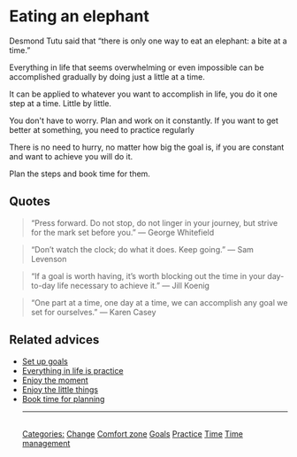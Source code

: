 # Eating an elephant

Desmond Tutu said that “there is only one way to eat an elephant: a bite at a time.” 

Everything in life that seems overwhelming or even impossible can be accomplished gradually by doing just a little at a time.

It can be applied to whatever you want to accomplish in life, you do it one step at a time. Little by little.

You don't have to worry. Plan and work on it constantly. If you want to get better at something, you need to practice regularly

There is no need to hurry, no matter how big the goal is, if you are constant and want to achieve you will do it. 

Plan the steps and book time for them.

## Quotes

> “Press forward. Do not stop, do not linger in your journey, but strive for the mark set before you.” — George Whitefield

> “Don’t watch the clock; do what it does. Keep going.” — Sam Levenson

> “If a goal is worth having, it’s worth blocking out the time in your day-to-day life necessary to achieve it.” — Jill Koenig

> “One part at a time, one day at a time, we can accomplish any goal we set for ourselves.” — Karen Casey

## Related advices

- [Set up goals](../Set%20up%20goals/index.md)
- [Everything in life is practice](../Everything%20in%20life%20is%20practice/index.md)
- [Enjoy the moment](../Enjoy%20the%20moment/index.md)
- [Enjoy the little things](../Enjoy%20the%20little%20things/index.md)
- [Book time for planning](../Book%20time%20for%20planning/index.md)<hr/><br/>[Categories:](../Categories/index.md) [Change](../Categories/Change.md) [Comfort zone](../Categories/Comfort%20zone.md) [Goals](../Categories/Goals.md) [Practice](../Categories/Practice.md) [Time](../Categories/Time.md) [Time management](../Categories/Time%20management.md)